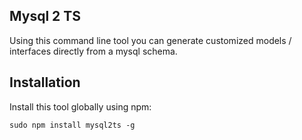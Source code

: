 ## Mysql 2 TS
Using this command line tool you can generate customized models / interfaces directly from a mysql schema.

## Installation
Install this tool globally using npm:
```
sudo npm install mysql2ts -g
```
